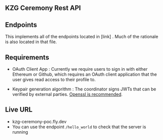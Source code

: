 ## KZG Ceremony Rest API


## Endpoints

This implements all of the endpoints located in [link] . Much of the rationale is also located in that file.

## Requirements

- OAuth Client App : Currently we require users to sign in with either Ethereum or Github, which requires an OAuth client application that the user gives read access to their profile to.

- Keypair generation algorithm : The coordinator signs JWTs that can be verified by external parties. [Openssl is recommended](https://hackmd.io/PidEKWJEQpaYQ6qtTRALWQ?both).

## Live URL

- kzg-ceremony-poc.fly.dev
- You can use the endpoint `/hello_world` to check that the server is running